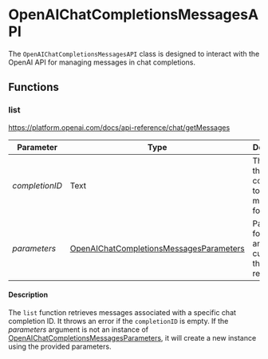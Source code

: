# OpenAIChatCompletionsMessagesAPI

The `OpenAIChatCompletionsMessagesAPI` class is designed to interact with the OpenAI API for managing messages in chat completions.

## Functions

### list

https://platform.openai.com/docs/api-reference/chat/getMessages

| Parameter      | Type                                                                          | Description                                                  |
|----------------|-------------------------------------------------------------------------------|--------------------------------------------------------------|
| *completionID* | Text                                                                          | The ID of the chat completion to retrieve messages for.      |
| *parameters*   | [OpenAIChatCompletionsMessagesParameters](OpenAIChatCompletionsMessagesParameters.md) | Parameters for filtering and customizing the response.       |

#### Description

The `list` function retrieves messages associated with a specific chat completion ID. It throws an error if the `completionID` is empty. If the *parameters* argument is not an instance of [OpenAIChatCompletionsMessagesParameters](OpenAIChatCompletionsMessagesParameters.md), it will create a new instance using the provided parameters.
